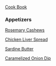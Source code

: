 [Cook Book](https://github.com/vmsmith/CookBook/blob/master/README.md)  

### Appetizers  

[Rosemary Cashews](https://github.com/vmsmith/CookBook/blob/master/appetizers_rosemary_cashews.md)  

[Chicken Liver Spread](https://github.com/vmsmith/CookBook/blob/master/appetizers_chicken_liver_spread.md)

[Sardine Butter]()  

[Caramelized Onion Dip](https://github.com/vmsmith/CookBook/blob/master/appetizers_onion_dip_caramelized.md)  
